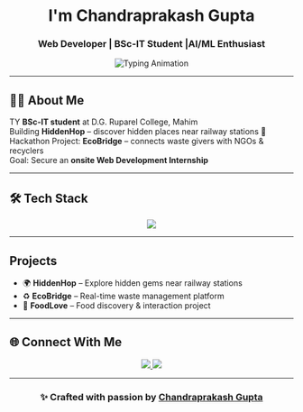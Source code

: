 <!-- Profile Header -->
<h1 align="center">I'm Chandraprakash Gupta</h1>
<h3 align="center">Web Developer | BSc-IT Student |AI/ML Enthusiast</h3>

<p align="center">
  <img src="https://readme-typing-svg.herokuapp.com?font=Fira+Code&size=25&pause=1000&color=00C9FF&center=true&vCenter=true&width=600&lines=Web+Developer;BSc-IT+Student;Tech+Explorer;Problem+Solver;Always+Learning+New+Things" alt="Typing Animation" />
</p>

---




## 👨‍💻 About Me  
 TY **BSc-IT student** at D.G. Ruparel College, Mahim  
 Building **HiddenHop** – discover hidden places near railway stations 🚉  
 Hackathon Project: **EcoBridge** – connects waste givers with NGOs & recyclers  
 Goal: Secure an **onsite Web Development Internship**  

---

## 🛠️ Tech Stack
<p align="center">
  <img src="https://skillicons.dev/icons?i=html,css,javascript,nodejs,express,mongodb,git,github,vscode" />
</p>

---

##  Projects
- 🌍 **HiddenHop** – Explore hidden gems near railway stations  
- ♻️ **EcoBridge** – Real-time waste management platform  
- 🍔 **FoodLove** – Food discovery & interaction project  

---


## 🌐 Connect With Me
<p align="center">
  <a href="https://www.linkedin.com/in/chandraprakash-gupta-955581349" target="_blank">
    <img src="https://img.shields.io/badge/LinkedIn-0077B5?style=for-the-badge&logo=linkedin&logoColor=white" />
  </a>
  <a href="mailto:guptachandraprakash54@gmail.com">
    <img src="https://img.shields.io/badge/Gmail-D14836?style=for-the-badge&logo=gmail&logoColor=white" />
  </a>
</p>


---

<h3 align="center">✨ Crafted with passion by <a href="https://github.com/chandraprakashGupta54">Chandraprakash Gupta</a></h3>
